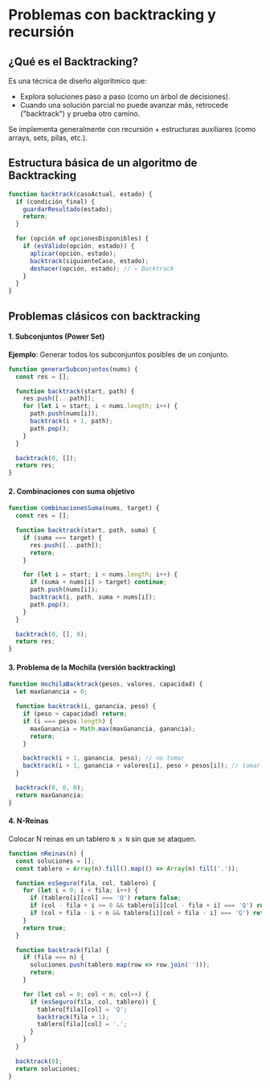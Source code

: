 # **Problemas con backtracking y recursión**  

## ¿Qué es el Backtracking?

Es una técnica de diseño algorítmico que:
- Explora soluciones paso a paso (como un árbol de decisiones).
- Cuando una solución parcial no puede avanzar más, retrocede ("backtrack") y prueba otro camino.

Se implementa generalmente con recursión + estructuras auxiliares (como arrays, sets, pilas, etc.).



## Estructura básica de un algoritmo de Backtracking

```js
function backtrack(casoActual, estado) {
  if (condición_final) {
    guardarResultado(estado);
    return;
  }

  for (opción of opcionesDisponibles) {
    if (esVálido(opción, estado)) {
      aplicar(opción, estado);
      backtrack(siguienteCaso, estado);
      deshacer(opción, estado); // ← Backtrack
    }
  }
}
```



## Problemas clásicos con backtracking

#### 1. Subconjuntos (Power Set)
**Ejemplo**: Generar todos los subconjuntos posibles de un conjunto.
```js
function generarSubconjuntos(nums) {
  const res = [];

  function backtrack(start, path) {
    res.push([...path]);
    for (let i = start; i < nums.length; i++) {
      path.push(nums[i]);
      backtrack(i + 1, path);
      path.pop();
    }
  }

  backtrack(0, []);
  return res;
}
```


#### 2. Combinaciones con suma objetivo
```js
function combinacionesSuma(nums, target) {
  const res = [];

  function backtrack(start, path, suma) {
    if (suma === target) {
      res.push([...path]);
      return;
    }

    for (let i = start; i < nums.length; i++) {
      if (suma + nums[i] > target) continue;
      path.push(nums[i]);
      backtrack(i, path, suma + nums[i]);
      path.pop();
    }
  }

  backtrack(0, [], 0);
  return res;
}
```


#### 3. Problema de la Mochila (versión backtracking)
```js
function mochilaBacktrack(pesos, valores, capacidad) {
  let maxGanancia = 0;

  function backtrack(i, ganancia, peso) {
    if (peso > capacidad) return;
    if (i === pesos.length) {
      maxGanancia = Math.max(maxGanancia, ganancia);
      return;
    }

    backtrack(i + 1, ganancia, peso); // no tomar
    backtrack(i + 1, ganancia + valores[i], peso + pesos[i]); // tomar
  }

  backtrack(0, 0, 0);
  return maxGanancia;
}
```


#### 4. N-Reinas
Colocar N reinas en un tablero `N x N` sin que se ataquen.
```js
function nReinas(n) {
  const soluciones = [];
  const tablero = Array(n).fill().map(() => Array(n).fill('.'));

  function esSeguro(fila, col, tablero) {
    for (let i = 0; i < fila; i++) {
      if (tablero[i][col] === 'Q') return false;
      if (col - fila + i >= 0 && tablero[i][col - fila + i] === 'Q') return false;
      if (col + fila - i < n && tablero[i][col + fila - i] === 'Q') return false;
    }
    return true;
  }

  function backtrack(fila) {
    if (fila === n) {
      soluciones.push(tablero.map(row => row.join('')));
      return;
    }

    for (let col = 0; col < n; col++) {
      if (esSeguro(fila, col, tablero)) {
        tablero[fila][col] = 'Q';
        backtrack(fila + 1);
        tablero[fila][col] = '.';
      }
    }
  }

  backtrack(0);
  return soluciones;
}
```